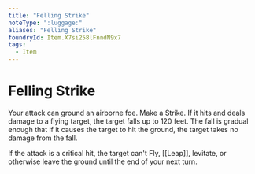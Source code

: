 ```yaml
---
title: "Felling Strike"
noteType: ":luggage:"
aliases: "Felling Strike"
foundryId: Item.X7si258lFnndN9x7
tags:
  - Item
---
```


# Felling Strike

Your attack can ground an airborne foe. Make a Strike. If it hits and deals damage to a flying target, the target falls up to 120 feet. The fall is gradual enough that if it causes the target to hit the ground, the target takes no damage from the fall.

If the attack is a critical hit, the target can't Fly, [[Leap]], levitate, or otherwise leave the ground until the end of your next turn.
